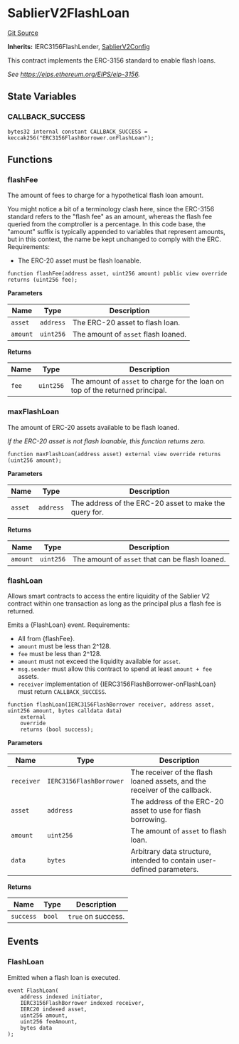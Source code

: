 # SablierV2FlashLoan

[Git Source](https://github.com/sablierhq/v2-core/blob/9df2bf8f303f7d13337716257672553e60783b8c/docs/contracts/v2/reference/core/abstracts)

**Inherits:** IERC3156FlashLender,
[SablierV2Config](/docs/contracts/v2/reference/core/abstracts/abstract.SablierV2Config.md)

This contract implements the ERC-3156 standard to enable flash loans.

_See https://eips.ethereum.org/EIPS/eip-3156._

## State Variables

### CALLBACK_SUCCESS

```solidity
bytes32 internal constant CALLBACK_SUCCESS = keccak256("ERC3156FlashBorrower.onFlashLoan");
```

## Functions

### flashFee

The amount of fees to charge for a hypothetical flash loan amount.

You might notice a bit of a terminology clash here, since the ERC-3156 standard refers to the "flash fee" as an amount,
whereas the flash fee queried from the comptroller is a percentage. In this code base, the "amount" suffix is typically
appended to variables that represent amounts, but in this context, the name be kept unchanged to comply with the ERC.
Requirements:

- The ERC-20 asset must be flash loanable.

```solidity
function flashFee(address asset, uint256 amount) public view override returns (uint256 fee);
```

**Parameters**

| Name     | Type      | Description                         |
| -------- | --------- | ----------------------------------- |
| `asset`  | `address` | The ERC-20 asset to flash loan.     |
| `amount` | `uint256` | The amount of `asset` flash loaned. |

**Returns**

| Name  | Type      | Description                                                                    |
| ----- | --------- | ------------------------------------------------------------------------------ |
| `fee` | `uint256` | The amount of `asset` to charge for the loan on top of the returned principal. |

### maxFlashLoan

The amount of ERC-20 assets available to be flash loaned.

_If the ERC-20 asset is not flash loanable, this function returns zero._

```solidity
function maxFlashLoan(address asset) external view override returns (uint256 amount);
```

**Parameters**

| Name    | Type      | Description                                            |
| ------- | --------- | ------------------------------------------------------ |
| `asset` | `address` | The address of the ERC-20 asset to make the query for. |

**Returns**

| Name     | Type      | Description                                     |
| -------- | --------- | ----------------------------------------------- |
| `amount` | `uint256` | The amount of `asset` that can be flash loaned. |

### flashLoan

Allows smart contracts to access the entire liquidity of the Sablier V2 contract within one transaction as long as the
principal plus a flash fee is returned.

Emits a {FlashLoan} event. Requirements:

- All from {flashFee}.
- `amount` must be less than 2^128.
- `fee` must be less than 2^128.
- `amount` must not exceed the liquidity available for `asset`.
- `msg.sender` must allow this contract to spend at least `amount + fee` assets.
- `receiver` implementation of {IERC3156FlashBorrower-onFlashLoan} must return `CALLBACK_SUCCESS`.

```solidity
function flashLoan(IERC3156FlashBorrower receiver, address asset, uint256 amount, bytes calldata data)
    external
    override
    returns (bool success);
```

**Parameters**

| Name       | Type                    | Description                                                                |
| ---------- | ----------------------- | -------------------------------------------------------------------------- |
| `receiver` | `IERC3156FlashBorrower` | The receiver of the flash loaned assets, and the receiver of the callback. |
| `asset`    | `address`               | The address of the ERC-20 asset to use for flash borrowing.                |
| `amount`   | `uint256`               | The amount of `asset` to flash loan.                                       |
| `data`     | `bytes`                 | Arbitrary data structure, intended to contain user-defined parameters.     |

**Returns**

| Name      | Type   | Description        |
| --------- | ------ | ------------------ |
| `success` | `bool` | `true` on success. |

## Events

### FlashLoan

Emitted when a flash loan is executed.

```solidity
event FlashLoan(
    address indexed initiator,
    IERC3156FlashBorrower indexed receiver,
    IERC20 indexed asset,
    uint256 amount,
    uint256 feeAmount,
    bytes data
);
```
